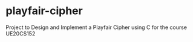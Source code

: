 # playfair-cipher
Project to Design and Implement a Playfair Cipher using C for the course UE20CS152 
